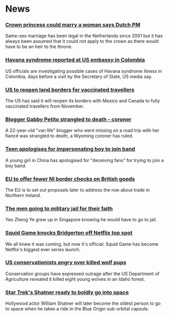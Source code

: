 # News
### [Crown princess could marry a woman says Dutch PM](https://www.bbc.com/news/world-europe-58886581)
Same-sex marriage has been legal in the Netherlands since 2001 but it has always been assumed that it could not apply to the crown as there would have to be an heir to the throne.
### [Havana syndrome reported at US embassy in Colombia](https://www.bbc.com/news/world-us-canada-58893344)
US officials are investigating possible cases of Havana syndrome illness in Colombia, days before a visit by the Secretary of State, US media say.
### [US to reopen land borders for vaccinated travellers](https://www.bbc.com/news/world-us-canada-58893052)
The US has said it will reopen its borders with Mexico and Canada to fully vaccinated travellers from November. 
### [Blogger Gabby Petito strangled to death - coroner](https://www.bbc.com/news/world-us-canada-58892307)
A 22-year-old "van life" blogger who went missing on a road trip with her fiancé was strangled to death, a Wyoming coroner has ruled.
### [Teen apologises for impersonating boy to join band](https://www.bbc.com/news/world-asia-china-58893932)
A young girl in China has apologised for "deceiving fans" for trying to join a boy band.
### [EU to offer fewer NI border checks on British goods](https://www.bbc.com/news/uk-northern-ireland-58871221)
The EU is to set out proposals later to address the row about trade in Northern Ireland. 
### [The men going to military jail for their faith](https://www.bbc.com/news/world-asia-58647485)
Yeo Zheng Ye grew up in Singapore knowing he would have to go to jail.
### [Squid Game knocks Bridgerton off Netflix top spot](https://www.bbc.com/news/newsbeat-58895032)
We all knew it was coming, but now it's official: Squid Game has become Netflix's biggest ever series launch.
### [US conservationists angry over killed wolf pups](https://www.bbc.com/news/world-us-canada-58887928)
Conservation groups have expressed outrage after the US Department of Agriculture revealed it killed eight young wolves in an Idaho forest.
### [Star Trek's Shatner ready to boldly go into space](https://www.bbc.com/news/science-environment-58885555)
Hollywood actor William Shatner will later become the oldest person to go to space when he takes a ride in the Blue Origin sub-orbital capsule.
